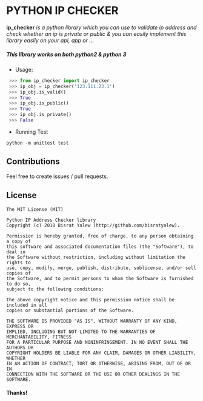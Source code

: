# PYTHON IP CHECKER      

**ip_checker** *is a python library which you can use to validate ip address and check whether an ip is private or public*
*& you can easily implement this library easily on your api, app or ...*

##### This library works on both python2 & python 3

* Usage:
``` python
 >>> from ip_checker import ip_checker
 >>> ip_obj = ip_checker('123.111.23.1')
 >>> ip_obj.is_valid()
 >>> True
 >>> ip_obj.is_public()
 >>> True
 >>> ip_obj.is_private()
 >>> False
 ```

* Running Test
``` shell
python -m unittest test
```

## Contributions

Feel free to create issues / pull requests.

## License

```
The MIT License (MIT)

Python IP Address Checker library
Copyright (c) 2018 Bisrat Yalew (http://github.com/bisratyalew).

Permission is hereby granted, free of charge, to any person obtaining a copy of
this software and associated documentation files (the "Software"), to deal in
the Software without restriction, including without limitation the rights to
use, copy, modify, merge, publish, distribute, sublicense, and/or sell copies of
the Software, and to permit persons to whom the Software is furnished to do so,
subject to the following conditions:

The above copyright notice and this permission notice shall be included in all
copies or substantial portions of the Software.

THE SOFTWARE IS PROVIDED "AS IS", WITHOUT WARRANTY OF ANY KIND, EXPRESS OR
IMPLIED, INCLUDING BUT NOT LIMITED TO THE WARRANTIES OF MERCHANTABILITY, FITNESS
FOR A PARTICULAR PURPOSE AND NONINFRINGEMENT. IN NO EVENT SHALL THE AUTHORS OR
COPYRIGHT HOLDERS BE LIABLE FOR ANY CLAIM, DAMAGES OR OTHER LIABILITY, WHETHER
IN AN ACTION OF CONTRACT, TORT OR OTHERWISE, ARISING FROM, OUT OF OR IN
CONNECTION WITH THE SOFTWARE OR THE USE OR OTHER DEALINGS IN THE SOFTWARE.
```

#### Thanks!